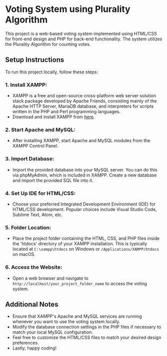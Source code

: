 # Voting System using Plurality Algorithm

This project is a web-based voting system implemented using HTML/CSS for front-end design and PHP for back-end functionality. The system utilizes the Plurality Algorithm for counting votes.

## Setup Instructions

To run this project locally, follow these steps:

### 1. Install XAMPP:
   - XAMPP is a free and open-source cross-platform web server solution stack package developed by Apache Friends, consisting mainly of the Apache HTTP Server, MariaDB database, and interpreters for scripts written in the PHP and Perl programming languages.
   - Download and install XAMPP from [here](https://www.apachefriends.org/index.html).
   
### 2. Start Apache and MySQL:
   - After installing XAMPP, start Apache and MySQL modules from the XAMPP Control Panel.
   
### 3. Import Database:
   - Import the provided database into your MySQL server. You can do this via phpMyAdmin, which is included in XAMPP. Create a new database and import the provided SQL file into it.

### 4. Set Up IDE for HTML/CSS:
   - Choose your preferred Integrated Development Environment (IDE) for HTML/CSS development. Popular choices include Visual Studio Code, Sublime Text, Atom, etc.

### 5. Folder Location:
   - Place the project folder containing the HTML, CSS, and PHP files inside the 'htdocs' directory of your XAMPP installation. This is typically located at `C:\xampp\htdocs` on Windows or `/Applications/XAMPP/htdocs` on macOS.

### 6. Access the Website:
   - Open a web browser and navigate to `http://localhost/your_project_folder_name` to access the voting system.

## Additional Notes

- Ensure that XAMPP's Apache and MySQL services are running whenever you want to use the voting system locally.
- Modify the database connection settings in the PHP files if necessary to match your local MySQL configuration.
- Feel free to customize the HTML/CSS files to match your desired design preferences.
- Lastly, happy coding!
